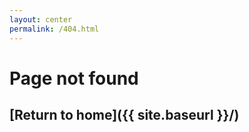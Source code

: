 ```yaml
---
layout: center
permalink: /404.html
---
```


# Page not found

## [Return to home]({{ site.baseurl }}/)
